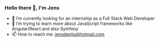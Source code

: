 ### Hello there 👋, I'm Jens

- 🔭 I’m currently looking for an internship as a Full Stack Web Developer
- 🌱 I’m trying to learn more about JavaScript frameworks like Angular/React and also Symfony
- 📫 How to reach me: jensdenijs@hotmail.com
<!--
**JensDeNijs/JensDeNijs** is a ✨ _special_ ✨ repository because its `README.md` (this file) appears on your GitHub profile.

Here are some ideas to get you started:

- 🔭 I’m currently working on ...
- 🌱 I’m currently learning ...
- 👯 I’m looking to collaborate on ...
- 🤔 I’m looking for help with ...
- 💬 Ask me about ...
- 📫 How to reach me: ...
- 😄 Pronouns: ...
- ⚡ Fun fact: ...
-->
